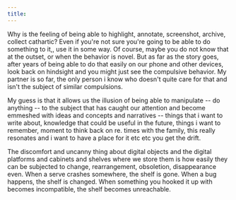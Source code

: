 ```yaml
---
title:
---
```

Why is the feeling of being able to highlight, annotate, screenshot, archive, collect cathartic? Even if you're not sure you're going to be able to do something to it,, use it in some way. Of course, maybe you do not know that at the outset, or when the behavior is novel. But as far as the story goes, after years of being able to do that easily on our phone and other devices, look back on hindsight and you might just see the compulsive behavior. My partner is so far, the only person i know who doesn't quite care for that and isn't the subject of similar compulsions. 

My guess is that it allows us the illusion of being able to manipulate -- do anything -- to the subject that has caught our attention and become emmeshed with ideas and concepts and narratives -- things that i want to write about, knowledge that could be useful in the future, things i want to remember, moment to think back on re. times with the family, this really resonates and i want to have a place for it etc etc you get the drift.

The discomfort and uncanny thing about digital objects and the digital platforms and cabinets and shelves where we store them is how easily they can be subjected to change, rearrangement, obsoletion, disappearance even. When a serve crashes somewhere, the shelf is gone. When a bug happens, the shelf is changed. When something you hooked it up with becomes incompatible, the shelf becomes unreachable. 